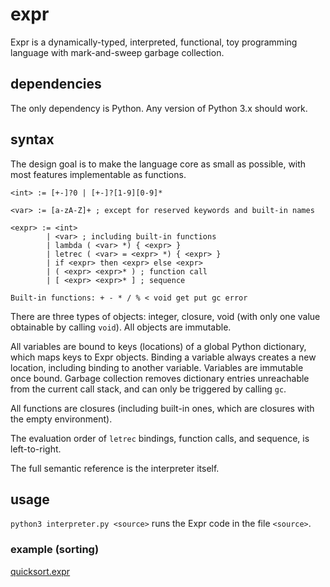 # expr
Expr is a dynamically-typed, interpreted, functional, toy programming language with mark-and-sweep garbage collection.

## dependencies

The only dependency is Python. Any version of Python 3.x should work.

## syntax

The design goal is to make the language core as small as possible, with most features implementable as functions.

```
<int> := [+-]?0 | [+-]?[1-9][0-9]*

<var> := [a-zA-Z]+ ; except for reserved keywords and built-in names

<expr> := <int>
        | <var> ; including built-in functions
        | lambda ( <var> *) { <expr> }
        | letrec ( <var> = <expr> *) { <expr> }
        | if <expr> then <expr> else <expr>
        | ( <expr> <expr>* ) ; function call
        | [ <expr> <expr>* ] ; sequence

Built-in functions: + - * / % < void get put gc error
```

There are three types of objects: integer, closure, void (with only one value obtainable by calling `void`). All objects are immutable.

All variables are bound to keys (locations) of a global Python dictionary, which maps keys to Expr objects. Binding a variable always creates a new location, including binding to another variable. Variables are immutable once bound. Garbage collection removes dictionary entries unreachable from the current call stack, and can only be triggered by calling `gc`.

All functions are closures (including built-in ones, which are closures with the empty environment).

The evaluation order of `letrec` bindings, function calls, and sequence, is left-to-right.

The full semantic reference is the interpreter itself.

## usage

`python3 interpreter.py <source>` runs the Expr code in the file `<source>`.

### example (sorting)

[quicksort.expr](quicksort.expr)

